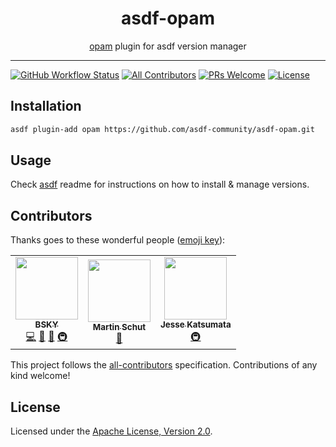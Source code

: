 <div align="center">
<h1>asdf-opam</h1>
<span><a href="https://opam.ocaml.org">opam</a> plugin for asdf version manager</span>
</div>
<hr />

[![GitHub Workflow Status](https://img.shields.io/github/workflow/status/asdf-community/asdf-opam/Main%20workflow?style=flat-square)](https://github.com/asdf-community/asdf-opam/actions)
[![All Contributors](https://img.shields.io/badge/all_contributors-2-orange.svg?style=flat-square)](#contributors)
[![PRs Welcome](https://img.shields.io/badge/PRs-welcome-brightgreen.svg?style=flat-square)](http://makeapullrequest.com)
[![License](https://img.shields.io/github/license/asdf-community/asdf-opam?style=flat-square&color=brightgreen)](https://github.com/asdf-community/asdf-opam/blob/master/LICENSE)

## Installation

```bash
asdf plugin-add opam https://github.com/asdf-community/asdf-opam.git
```

## Usage

Check [asdf](https://github.com/asdf-vm/asdf) readme for instructions on how to
install & manage versions.

## Contributors

Thanks goes to these wonderful people
([emoji key](https://allcontributors.org/docs/en/emoji-key)):

<!-- ALL-CONTRIBUTORS-LIST:START - Do not remove or modify this section -->
<!-- prettier-ignore-start -->
<!-- markdownlint-disable -->
<table>
  <tr>
    <td align="center"><a href="https://bsky.moe"><img src="https://avatars3.githubusercontent.com/u/38746192?v=4" width="100px;" alt=""/><br /><sub><b>BSKY</b></sub></a><br /><a href="https://github.com/asdf-community/asdf-opam/commits?author=imbsky" title="Code">💻</a> <a href="https://github.com/asdf-community/asdf-opam/commits?author=imbsky" title="Documentation">📖</a> <a href="#maintenance-imbsky" title="Maintenance">🚧</a> <a href="#infra-imbsky" title="Infrastructure (Hosting, Build-Tools, etc)">🚇</a></td>
    <td align="center"><a href="https://gitlab.com/schutm"><img src="https://avatars3.githubusercontent.com/u/1652928?v=4" width="100px;" alt=""/><br /><sub><b>Martin Schut</b></sub></a><br /><a href="https://github.com/asdf-community/asdf-opam/issues?q=author%3Aschutm" title="Bug reports">🐛</a></td>
    <td align="center"><a href="https://naturalclar.dev"><img src="https://avatars1.githubusercontent.com/u/6936373?v=4" width="100px;" alt=""/><br /><sub><b>Jesse Katsumata</b></sub></a><br /><a href="#infra-Naturalclar" title="Infrastructure (Hosting, Build-Tools, etc)">🚇</a></td>
  </tr>
</table>

<!-- markdownlint-enable -->
<!-- prettier-ignore-end -->
<!-- ALL-CONTRIBUTORS-LIST:END -->

This project follows the
[all-contributors](https://github.com/all-contributors/all-contributors)
specification. Contributions of any kind welcome!

## License

Licensed under the
[Apache License, Version 2.0](https://www.apache.org/licenses/LICENSE-2.0).
